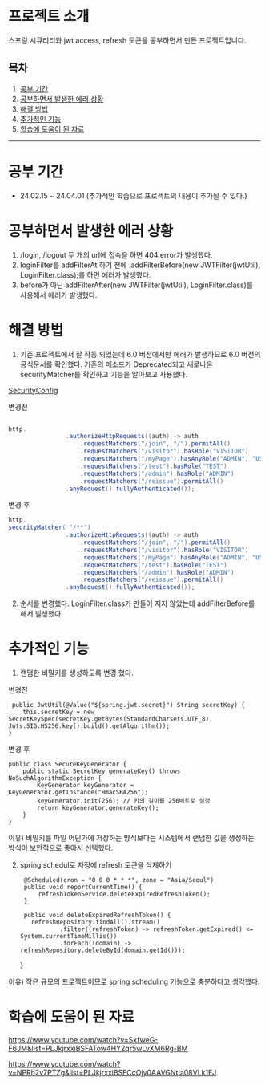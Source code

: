 # 프로젝트 소개
스프링 시큐리티와 jwt access, refresh 토큰을 공부하면서 만든 프로젝트입니다.

## 목차
1. [공부 기간](#공부-기간)
2. [공부하면서 발생한 에러 상황](#공부하면서-발생한-에러-상황)
3. [해결 방법](#해결-방법)
4. [추가적인 기능](#추가적인-기능)
5. [학습에 도움이 된 자료](#학습에-도움이-된-자료)

---

# 공부 기간
+ 24.02.15 ~ 24.04.01 (추가적인 학습으로 프로젝트의 내용이 추가될 수 있다.)

# 공부하면서 발생한 에러 상황
1. /login, /logout 두 개의  url에 접속을 하면 404 error가 발생했다.
2. loginFilter를 addFilterAt 하기 전에 .addFilterBefore(new JWTFilter(jwtUtil), LoginFilter.class);를 하면 에러가 발생했다.
3. before가 아닌 addFilterAfter(new JWTFilter(jwtUtil), LoginFilter.class)를 사용해서 에러가 발생했다. 

# 해결 방법
1. 기존 프로젝트에서 잘 작동 되었는데 6.0 버전에서만 에러가 발생하므로 6.0 버전의 공식문서를 확인했다. 기존의 메소드가 Deprecated되고 새로나온 securityMatcher를 확인하고 기능을 알아보고 사용했다.

[SecurityConfig](src/main/java/com/example/securityjwt/config/security/SecurityConfig.java)

변경전
```java

http.
                .authorizeHttpRequests((auth) -> auth
                    .requestMatchers("/join", "/").permitAll()
                    .requestMatchers("/visitor").hasRole("VISITOR")
                    .requestMatchers("/myPage").hasAnyRole("ADMIN", "USER")
                    .requestMatchers("/test").hasRole("TEST")
                    .requestMatchers("/admin").hasRole("ADMIN")
                    .requestMatchers("/reissue").permitAll()
                .anyRequest().fullyAuthenticated());


```
변경 후

~~~java
http.
securityMatcher( "/**")
                .authorizeHttpRequests((auth) -> auth
                    .requestMatchers("/join", "/").permitAll()
                    .requestMatchers("/visitor").hasRole("VISITOR")
                    .requestMatchers("/myPage").hasAnyRole("ADMIN", "USER")
                    .requestMatchers("/test").hasRole("TEST")
                    .requestMatchers("/admin").hasRole("ADMIN")
                    .requestMatchers("/reissue").permitAll()
                .anyRequest().fullyAuthenticated());

~~~




2. 순서를 변경했다. LoginFilter.class가 만들어 지지 않았는데 addFilterBefore를 해서 발생했다.


# 추가적인 기능
1. 랜덤한 비밀키를 생성하도록 변경 했다.

변경전

     public JwtUtil(@Value("${spring.jwt.secret}") String secretKey) {
        this.secretKey = new SecretKeySpec(secretKey.getBytes(StandardCharsets.UTF_8), Jwts.SIG.HS256.key().build().getAlgorithm());
    }
변경 후
    
    public class SecureKeyGenerator {
        public static SecretKey generateKey() throws NoSuchAlgorithmException {
            KeyGenerator keyGenerator = KeyGenerator.getInstance("HmacSHA256");
            keyGenerator.init(256); // 키의 길이를 256비트로 설정
            return keyGenerator.generateKey();
        }
    }
    
이유) 비밀키를 파일 어딘가에 저장하는 방식보다는 시스템에서 랜덤한 값을 생성하는 방식이 보안적으로 좋아서 선택했다.

2. spring schedul로 자정에 refresh 토큰을 삭제하기
        
        @Scheduled(cron = "0 0 0 * * *", zone = "Asia/Seoul")
        public void reportCurrentTime() {
            refreshTokenService.deleteExpiredRefreshToken();
        }
        
        public void deleteExpiredRefreshToken() {
          refreshRepository.findAll().stream()
                  .filter((refreshToken) -> refreshToken.getExpired() <= System.currentTimeMillis())
                  .forEach((domain) -> refreshRepository.deleteById(domain.getId()));
      }


이유) 작은 규모의 프로젝트이므로 spring scheduling 기능으로 충분하다고 생각했다. 



# 학습에 도움이 된 자료
<https://www.youtube.com/watch?v=SxfweG-F6JM&list=PLJkjrxxiBSFATow4HY2qr5wLvXM6Rg-BM>

<https://www.youtube.com/watch?v=NPRh2v7PTZg&list=PLJkjrxxiBSFCcOjy0AAVGNtIa08VLk1EJ>
